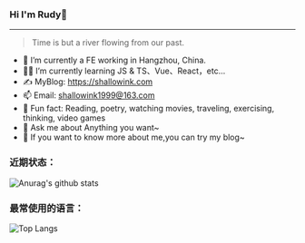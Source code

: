 

### Hi I'm Rudy👋

---

> Time is but a river flowing from our past.

- 🤖 I’m currently a FE working in Hangzhou, China.
- 👨‍💻 I’m currently learning JS & TS、Vue、React，etc...
- ✍️ MyBlog: https://shallowink.com
- 📫 Email: shallowink1999@163.com
- 🎣 Fun fact: Reading, poetry, watching movies, traveling, exercising, thinking, video games
- 💬 Ask me about Anything you want~
- 📔 If you want to know more about me,you can try my blog~



### 近期状态：

![Anurag's github stats](https://github-readme-stats.vercel.app/api?username=ShallowInk-cloud&theme=onedark)



### 最常使用的语言：

![Top Langs](https://github-readme-stats.vercel.app/api/top-langs/?username=anuraghazra&layout=compact&theme=onedark)

